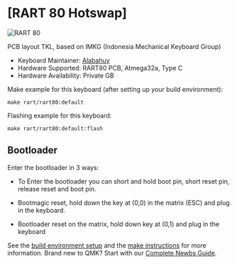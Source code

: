 # [RART 80 Hotswap]

![RART 80](https://i.imgur.com/QCeTuBe.png)

PCB layout TKL, based on IMKG (Indonesia Mechanical Keyboard Group)

* Keyboard Maintainer: [Alabahuy](https://github.com/alabahuy)
* Hardware Supported: RART80 PCB, Atmega32a, Type C
* Hardware Availability: Private GB

Make example for this keyboard (after setting up your build environment):

    make rart/rart80:default

Flashing example for this keyboard:

    make rart/rart80:default:flash

## Bootloader

Enter the bootloader in 3 ways:

* To Enter the bootloader you can short and hold boot pin, short reset pin, release reset and boot pin. 

* Bootmagic reset, hold down the key at (0,0) in the matrix (ESC) and plug in the keyboard. 

* Bootloader reset on the matrix, hold down key at (0,1) and plug in the keyboard


See the [build environment setup](https://docs.qmk.fm/#/getting_started_build_tools) and the [make instructions](https://docs.qmk.fm/#/getting_started_make_guide) for more information. Brand new to QMK? Start with our [Complete Newbs Guide](https://docs.qmk.fm/#/newbs).
